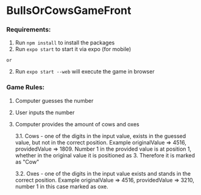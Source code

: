 # BullsOrCowsGameFront

### Requirements:

1. Run `npm install` to install the packages
2. Run `expo start` to start it via expo (for mobile)

`or`

2. Run `expo start --web` will execute the game in browser

### Game Rules:

1. Computer guesses the number
2. User inputs the number
3. Computer provides the amount of cows and oxes
    
    3.1. Cows - one of the digits in the input value, exists in the guessed value, but not in the correct position. Example originalValue => 4516, providedValue => 1809. Number 1 in the provided value is at position 1, whether in the original value it is positioned as 3. Therefore it is marked as "Cow"
    
    3.2. Oxes - one of the digits in the input value exists and stands in the correct position. Example  originalValue => 4516, providedValue => 3210, number 1 in this case marked as oxe.

